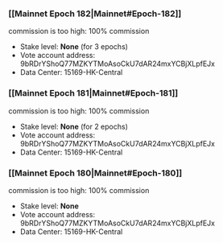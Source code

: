 ### [[Mainnet Epoch 182|Mainnet#Epoch-182]]
commission is too high: 100% commission
* Stake level: **None** (for 3 epochs)
* Vote account address: 9bRDrYShoQ77MZKYTMoAsoCkU7dAR24mxYCBjXLpfEJx
* Data Center: 15169-HK-Central
### [[Mainnet Epoch 181|Mainnet#Epoch-181]]
commission is too high: 100% commission
* Stake level: **None** (for 2 epochs)
* Vote account address: 9bRDrYShoQ77MZKYTMoAsoCkU7dAR24mxYCBjXLpfEJx
* Data Center: 15169-HK-Central
### [[Mainnet Epoch 180|Mainnet#Epoch-180]]
commission is too high: 100% commission
* Stake level: **None**
* Vote account address: 9bRDrYShoQ77MZKYTMoAsoCkU7dAR24mxYCBjXLpfEJx
* Data Center: 15169-HK-Central